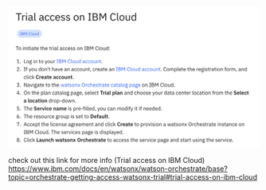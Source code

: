 ![alt text](image.png)

check out this link for more info (Trial access on IBM Cloud)
https://www.ibm.com/docs/en/watsonx/watson-orchestrate/base?topic=orchestrate-getting-access-watsonx-trial#trial-access-on-ibm-cloud

